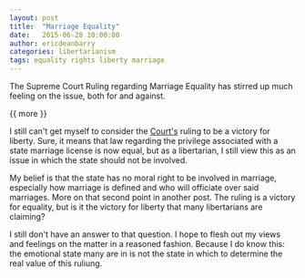 ```yaml
---
layout: post
title:  "Marriage Equality"
date:   2015-06-28 10:00:00
author: ericdeanbarry
categories: libertarianism
tags: equality rights liberty marriage
---  
```


The Supreme Court Ruling regarding Marriage Equality has stirred up much feeling on the issue, both for and against.

{{ more }}

I still can't get myself to consider the [Court's](http://reason.com/blog/2015/06/26/supreme-court-recognizes-a-constitutiona) ruling to be a victory for liberty. Sure, it means that law regarding the privilege associated with a state marriage license is now equal, but as a libertarian, I still view this as an issue in which the state should not be involved.

My belief is that the state has no moral right to be involved in marriage, especially how marriage is defined and who will officiate over said marriages. More on that second point in another post. The ruling is a victory for equality, but is it the victory for liberty that many libertarians are claiming?

I still don't have an answer to that question. I hope to flesh out my views and feelings on the matter in a reasoned fashion. Because I do know this: the emotional state many are in is not the state in which to determine the real value of this ruliung.